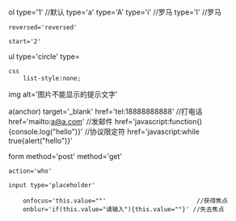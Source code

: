

## 
ol  type='1'     //默认
    type='a'
    type='A'
    type='i'    //罗马
    type='I'    //罗马

    reversed='reversed'

    start='2'

ul type='circle'
   type= 

    css
        list-style:none;

img
    alt='图片不能显示的提示文字'

a(anchor)
    target='_blank'
    href='tel:18888888888'                              //打电话
    href='mailto:a@a.com'                               //发邮件
    href='javascript:function(){console.log("hello")}'  //协议限定符
    href='javascript:while true{alert("hello")}'  

form
    method='post'
    method='get'

    action='who'

    input type='placeholder'

        onfocus='this.value=""'                         //获得焦点
        onblur='if(this.value="请输入"){this.value=""}' //失去焦点
